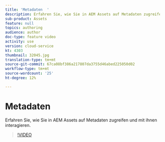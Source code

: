 ```yaml
---
title: 'Metadaten  '
description: Erfahren Sie, wie Sie in AEM Assets auf Metadaten zugreifen und mit ihnen interagieren.
sub-product: Assets
feature: null
topics: authoring
audience: author
doc-type: feature video
activity: use
version: cloud-service
kt: 4303
thumbnail: 32045.jpg
translation-type: tm+mt
source-git-commit: 67ca08bf386a217807da3755d46abed225050d02
workflow-type: tm+mt
source-wordcount: '25'
ht-degree: 12%

---
```



# Metadaten  

Erfahren Sie, wie Sie in AEM Assets auf Metadaten zugreifen und mit ihnen interagieren.

>[!VIDEO](https://video.tv.adobe.com/v/32045/?quality=12&learn=on&hidetitle=true)